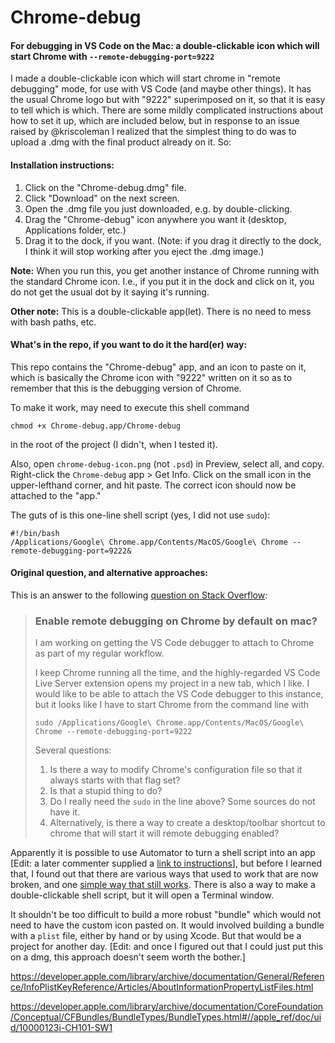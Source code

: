 # Chrome-debug
#### For debugging in VS Code on the Mac: a double-clickable icon which will start Chrome with `--remote-debugging-port=9222`

I made a double-clickable icon which will start chrome in "remote debugging" mode, for use with VS Code (and maybe other things). It has the usual Chrome logo but with "9222" superimposed on it, so that it is easy to tell which is which. There are some mildly complicated instructions about how to set it up, which are included below, but in response to an issue raised by @kriscoleman I realized that the simplest thing to do was to upload a .dmg with the final product already on it. So:

#### Installation instructions:

1. Click on the "Chrome-debug.dmg" file.
2. Click "Download" on the next screen.
3. Open the .dmg file you just downloaded, e.g. by double-clicking.
4. Drag the "Chrome-debug" icon anywhere you want it (desktop, Applications folder, etc.)
5. Drag it to the dock, if you want. (Note: if you drag it directly to the dock, I think it will stop working after you eject the .dmg image.)

**Note:** When you run this, you get another instance of Chrome running with the standard Chrome icon. I.e., if you put it in the dock and click on it, you do not get the usual dot by it saying it's running.

**Other note:** This is a double-clickable app(let). There is no need to mess with bash paths, etc.

#### What's in the repo, if you want to do it the hard(er) way:

This repo contains the "Chrome-debug" app, and an icon to paste on it, which is basically the Chrome icon with "9222" written on it 
so as to remember that this is the debugging version of Chrome.

To make it work, may need to execute this shell command

`chmod +x Chrome-debug.app/Chrome-debug`

in the root of the project (I didn't, when I tested it).

Also, open `chrome-debug-icon.png` (not `.psd`) in Preview, select all, and copy. Right-click the `Chrome-debug` app > Get Info. 
Click on the small icon in the upper-lefthand corner, and hit paste. The correct icon should now be attached to the "app."

The guts of is  this one-line shell script (yes, I did not use `sudo`):

```
#!/bin/bash
/Applications/Google\ Chrome.app/Contents/MacOS/Google\ Chrome --remote-debugging-port=9222&
```
#### Original question, and alternative approaches:

This is an answer to the following [question on Stack Overflow](https://stackoverflow.com/questions/56043142/enable-remote-debugging-on-chrome-by-default-on-mac):

>### Enable remote debugging on Chrome by default on mac?
>
>I am working on getting the VS Code debugger to attach to Chrome as part of my regular workflow.
>
>I keep Chrome running all the time, and the highly-regarded VS Code Live Server extension opens my project in a new tab, which I like. 
I would like to be able to attach the VS Code debugger to this instance, but it looks like I have to start Chrome from the command line with
>
>```
>sudo /Applications/Google\ Chrome.app/Contents/MacOS/Google\ Chrome --remote-debugging-port=9222
>```
>Several questions:
>
> 1. Is there a way to modify Chrome's configuration file so that it always starts with that flag set?
> 2. Is that a stupid thing to do?
> 3. Do I really need the `sudo` in the line above? Some sources do not have it.
> 4. Alternatively, is there a way to create a desktop/toolbar shortcut to chrome that will start it will remote debugging enabled?

Apparently it is possible to use Automator to turn a shell script into an app [Edit: a later commenter supplied a [link to instructions](https://stackoverflow.com/a/59164839/1527750)], but before I learned that, I found out that there are 
various ways that used to work that are now broken, and one [simple way that still works](https://apple.stackexchange.com/a/269045/102436).
There is also a way to make a double-clickable shell script, but it will open a Terminal window.

It shouldn't be too difficult to build a more robust "bundle" which would not need to have the custom icon pasted on. It would involved building a bundle with a `plist` file, either by hand or by using Xcode. But that would be a project for another day. [Edit: and once I figured out that I could just put this on a dmg, this approach doesn't seem worth the bother.]

https://developer.apple.com/library/archive/documentation/General/Reference/InfoPlistKeyReference/Articles/AboutInformationPropertyListFiles.html

https://developer.apple.com/library/archive/documentation/CoreFoundation/Conceptual/CFBundles/BundleTypes/BundleTypes.html#//apple_ref/doc/uid/10000123i-CH101-SW1
